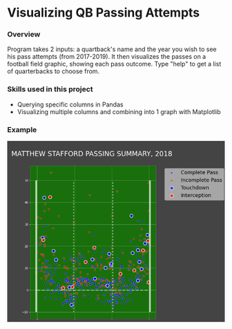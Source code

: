 # Visualizing QB Passing Attempts
### Overview
Program takes 2 inputs: a quartback's name and the year you wish to see his pass attempts (from 2017-2019). It then visualizes the passes on a football field graphic, showing each pass outcome.
Type "help" to get a list of quarterbacks to choose from.

### Skills used in this project
- Querying specific columns in Pandas
- Visualizing multiple columns and combining into 1 graph with Matplotlib

### Example
![](https://raw.githubusercontent.com/brannden92/Projects/main/Visualize_QB_Passes/example.png)
